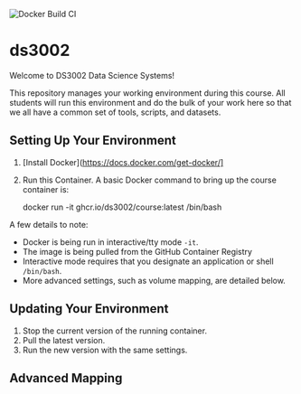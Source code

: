![Docker Build CI](https://github.com/ds3002/course/workflows/Docker%20Build%20CI/badge.svg)

# ds3002

Welcome to DS3002 Data Science Systems!

This repository manages your working environment during this course. All students
will run this environment and do the bulk of your work here so that we all have a
common set of tools, scripts, and datasets.

## Setting Up Your Environment

1. [Install Docker](https://docs.docker.com/get-docker/]
2. Run this Container. A basic Docker command to bring up the course container is:

    docker run -it ghcr.io/ds3002/course:latest /bin/bash

A few details to note:
- Docker is being run in interactive/tty mode `-it`.
- The image is being pulled from the GitHub Container Registry
- Interactive mode requires that you designate an application or shell `/bin/bash`.
- More advanced settings, such as volume mapping, are detailed below.

## Updating Your Environment

1. Stop the current version of the running container.
2. Pull the latest version.
3. Run the new version with the same settings.

## Advanced Mapping


